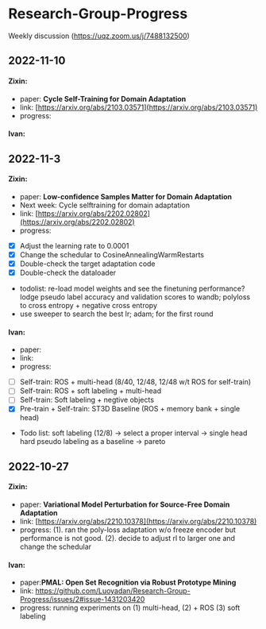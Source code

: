 # Research-Group-Progress
Weekly discussion (https://uqz.zoom.us/j/7488132500)

## 2022-11-10
#### Zixin: 
- paper: **Cycle Self-Training for Domain Adaptation**
- link: [https://arxiv.org/abs/2103.03571](https://arxiv.org/abs/2103.03571)
- progress:

#### Ivan:


## 2022-11-3
#### Zixin: 
- paper: **Low-confidence Samples Matter for Domain Adaptation**
- Next week: Cycle selftraining for domain adaptation
- link: [https://arxiv.org/abs/2202.02802](https://arxiv.org/abs/2202.02802)
- progress: 
- [X] Adjust the learning rate to 0.0001
- [X] Change the schedular to CosineAnnealingWarmRestarts
- [X] Double-check the target adaptation code
- [X] Double-check the dataloader
- todolist: re-load model weights and see the finetuning performance? lodge pseudo label accuracy and validation scores to wandb; polyloss to cross entropy + negative cross entropy
- use sweeper to search the best lr; adam; for the first round



#### Ivan: 
- paper: 
- link:
- progress: 
- [ ] Self-train: ROS + multi-head (8/40, 12/48, 12/48 w/t ROS for self-train)
- [ ] Self-train: ROS + soft labeling + multi-head
- [ ] Self-train: Soft labeling + negtive objects 
- [X] Pre-train + Self-train: ST3D Baseline (ROS + memory bank + single head)
- Todo list: soft labeling (12/8) -> select a proper interval -> single head hard pseudo labeling as a baseline -> pareto

## 2022-10-27
#### Zixin: 
- paper: **Variational Model Perturbation for Source-Free Domain Adaptation**
- link: [https://arxiv.org/abs/2210.10378](https://arxiv.org/abs/2210.10378)
- progress: (1). ran the poly-loss adaptation w/o freeze encoder but performance is not good. (2). decide to adjust rl to larger one and change the schedular



#### Ivan: 
- paper:**PMAL: Open Set Recognition via Robust Prototype Mining**
- link: https://github.com/Luoyadan/Research-Group-Progress/issues/2#issue-1431203420
- progress: running experiments on (1) multi-head, (2) + ROS (3) soft labeling


